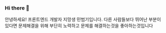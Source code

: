 ### Hi there 👋
안녕하세요! 프론트엔드 개발자 지망생 민범기입니다.
다른 사람들보다 뛰어난 부분이 있다면 문제해결을 위해 부단히 노력하고 문제를 해결하는것을 좋아하는것입니다
<!--
**alsqjarlwkd/alsqjarlwkd** is a ✨ _special_ ✨ repository because its `README.md` (this file) appears on your GitHub profile.

Here are some ideas to get you started:

- 🔭 I’m currently working on ...
- 🌱 I’m currently learning ...
- 👯 I’m looking to collaborate on ...
- 🤔 I’m looking for help with ...
- 💬 Ask me about ...
- 📫 How to reach me: ...
- 😄 Pronouns: ...
- ⚡ Fun fact: ...
-->

